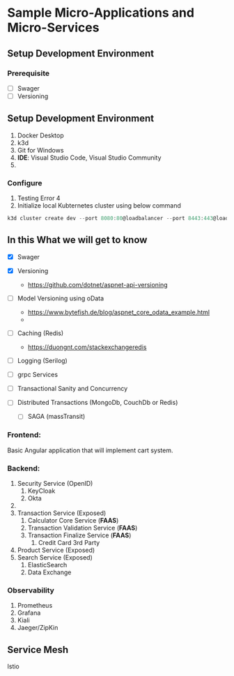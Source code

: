 # Sample Micro-Applications and Micro-Services

## Setup Development Environment

### Prerequisite

- [ ] Swager
- [ ] Versioning

## Setup Development Environment

1. Docker Desktop
2. k3d
3. Git for Windows
4. <strong>IDE</strong>: Visual Studio Code, Visual Studio Community
5.

### Configure

1. Testing Error 4
2. Initialize local Kubternetes cluster using below command

```powershell
k3d cluster create dev --port 8080:80@loadbalancer --port 8443:443@loadbalancer --api-port 6443 --servers 3 --agents 4 --registry-create registry.local:0.0.0.0:5000
```

## In this What we will get to know

- [x] Swager
- [x] Versioning

  - https://github.com/dotnet/aspnet-api-versioning

- [ ] Model Versioning using oData
  - https://www.bytefish.de/blog/aspnet_core_odata_example.html
  -
- [ ] Caching (Redis)
  - https://duongnt.com/stackexchangeredis
- [ ] Logging (Serilog)
- [ ] grpc Services
- [ ] Transactional Sanity and Concurrency
- [ ] Distributed Transactions (MongoDb, CouchDb or Redis)
  - [ ] SAGA (massTransit)

### Frontend:

Basic Angular application that will implement cart system.

### Backend:

1. Security Service (OpenID)
   1. KeyCloak
   1. Okta
1.
1. Transaction Service (Exposed)
   1. Calculator Core Service (<strong>FAAS</strong>)
   1. Transaction Validation Service (<strong>FAAS</strong>)
   1. Transaction Finalize Service (<strong>FAAS</strong>)
      1. Credit Card 3rd Party
1. Product Service (Exposed)
1. Search Service (Exposed)
   1. ElasticSearch
   1. Data Exchange

### Observability

1. Prometheus
1. Grafana
1. Kiali
1. Jaeger/ZipKin

## Service Mesh

Istio

